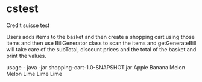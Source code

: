 # cstest
Credit suisse test

Users adds items to the basket and then create a shopping cart using those items and then use BillGenerator class to scan the items
and getGenerateBill will take care of the subTotal, discount prices and the total of the basket and print the values.

usage - java -jar shopping-cart-1.0-SNAPSHOT.jar Apple Banana Melon Melon Lime Lime Lime


